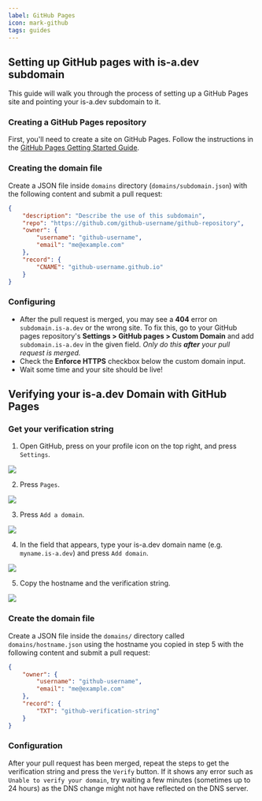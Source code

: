 ```yaml
---
label: GitHub Pages
icon: mark-github
tags: guides
---
```


## Setting up GitHub pages with is-a.dev subdomain

This guide will walk you through the process of setting up a GitHub Pages site and pointing your is-a.dev subdomain to it.

### Creating a GitHub Pages repository

First, you'll need to create a site on GitHub Pages. Follow the instructions in the [GitHub Pages Getting Started Guide](https://docs.github.com/en/pages/getting-started-with-github-pages).

### Creating the domain file

Create a JSON file inside `domains` directory (`domains/subdomain.json`) with the following content and submit a pull request:

```json
{
    "description": "Describe the use of this subdomain",
    "repo": "https://github.com/github-username/github-repository",
    "owner": {
        "username": "github-username",
        "email": "me@example.com"
    },
    "record": {
        "CNAME": "github-username.github.io"
    }
}
```

### Configuring

- After the pull request is merged, you may see a **404** error on `subdomain.is-a.dev` or the wrong site. To fix this, go to your GitHub pages repository's **Settings > GitHub pages > Custom Domain** and add `subdomain.is-a.dev` in the given field. _Only do this **after** your pull request is merged._
- Check the **Enforce HTTPS** checkbox below the custom domain input.
- Wait some time and your site should be live!

## Verifying your is-a.dev Domain with GitHub Pages

### Get your verification string

1. Open GitHub, press on your profile icon on the top right, and press `Settings`.

![](../media/github_pages_verification/step_1.png)

2. Press `Pages`.

![](../media/github_pages_verification/step_2.png)

3. Press `Add a domain`.

![](../media/github_pages_verification/step_3.png)

4. In the field that appears, type your is-a.dev domain name (e.g. `myname.is-a.dev`) and press `Add domain`.

![](../media/github_pages_verification/step_4.png)

5. Copy the hostname and the verification string.

![](../media/github_pages_verification/step_5.png)

### Create the domain file

Create a JSON file inside the `domains/` directory called `domains/hostname.json` using the hostname you copied in step 5 with the following content and submit a pull request:

```json
{
    "owner": {
        "username": "github-username",
        "email": "me@example.com"
    },
    "record": {
        "TXT": "github-verification-string"
    }
}
```

### Configuration

After your pull request has been merged, repeat the steps to get the verification string and press the `Verify` button.
If it shows any error such as `Unable to verify your domain`, try waiting a few minutes (sometimes up to 24 hours) as the DNS change might not have reflected on the DNS server.

